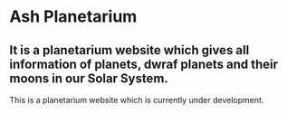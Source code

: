# Ash Planetarium

## It is a planetarium website which gives all information of planets, dwraf planets and their moons in our Solar System.

This is a planetarium website which is currently under development.
